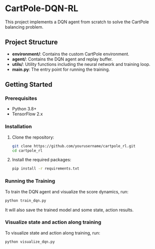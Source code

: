 # CartPole-DQN-RL

This project implements a DQN agent from scratch to solve the CartPole balancing problem.

## Project Structure

- **environment/**: Contains the custom CartPole environment.
- **agent/**: Contains the DQN agent and replay buffer.
- **utils/**: Utility functions including the neural network and training loop.
- **main.py**: The entry point for running the training.

## Getting Started

### Prerequisites

- Python 3.8+
- TensorFlow 2.x

### Installation

1. Clone the repository:
    ```bash
    git clone https://github.com/yourusername/cartpole_rl.git
    cd cartpole_rl
    ```

2. Install the required packages:
    ```bash
    pip install -r requirements.txt
    ```

### Running the Training

To train the DQN agent and visualize the score dynamics, run:
```bash
python train_dqn.py
```
It will also save the trained model and some state, action results.

### Visualize state and action along training

To visualize state and action along training, run:
```bash
python visualize_dqn.py
```



